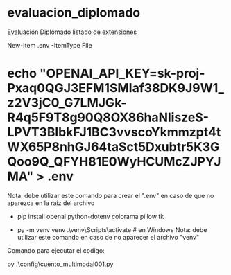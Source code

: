 # evaluacion_diplomado
Evaluación Diplomado
listado de extensiones

New-Item .env -ItemType File

# echo "OPENAI_API_KEY=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" > .env

Nota: debe utilizar este comando para crear el ".env" en caso de que no aparezca en la raiz del archivo

- pip install openai python-dotenv colorama pillow tk

- py -m venv venv .\venv\Scripts\activate   # en Windows
Nota: debe utilizar este comando en caso de no aparecer el archivo "venv" 

Comando para ejecutar el codigo:

py .\config\cuento_multimodal001.py